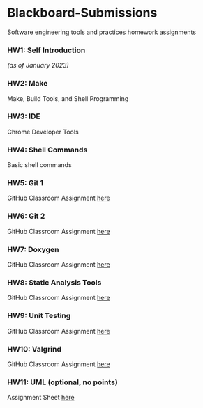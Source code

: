 # Blackboard-Submissions
Software engineering tools and practices homework assignments

### HW1: Self Introduction
*(as of January 2023)*

### HW2: Make
Make, Build Tools, and Shell Programming

### HW3: IDE
Chrome Developer Tools

### HW4: Shell Commands
Basic shell commands

### HW5: Git 1
GitHub Classroom Assignment [here](https://classroom.github.com/a/aZ7bkP6Q)

### HW6: Git 2
GitHub Classroom Assignment [here](https://classroom.github.com/a/Nn3vc4LO)

### HW7: Doxygen
GitHub Classroom Assignment [here](https://classroom.github.com/a/RBQhWZmh)

### HW8: Static Analysis Tools
GitHub Classroom Assignment [here](https://classroom.github.com/a/TuTbObq6)

### HW9: Unit Testing
GitHub Classroom Assignment [here](https://classroom.github.com/a/AHGqY_O5)

### HW10: Valgrind
GitHub Classroom Assignment [here](https://classroom.github.com/a/PzCLoSxk)

### HW11: UML (optional, no points)
Assignment Sheet [here](https://github.com/OU-CS3560/hw-uml-template/)
